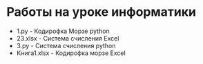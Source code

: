 # Работы на уроке информатики

 - 1.py - Кодирофка Морзе python
 - 23.xlsx - Система счисления Excel
 - 3.py - Система счисления python
 - Книга1.xlsx - Кодирофка морзе Excel
